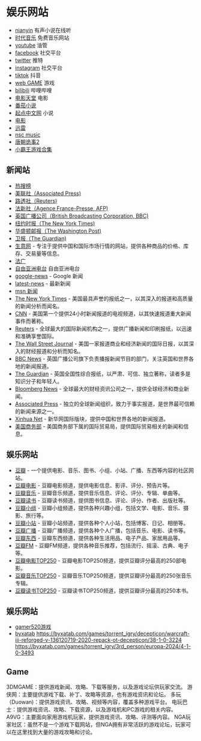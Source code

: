 # 娱乐网站
- [nianyin](https://www.nianyin.com/) 有声小说在线听
- [时代音乐](http://www.78497.com/)  免费音乐网站
- [youtube](https://www.youtube.com)  油管
- [facebook](https://www.facebook.com/)  社交平台
- [twitter](https://twitter.com/)  推特
- [instagram](https://www.instagram.com/)  社交平台
- [tiktok](https://www.tiktok.com/)  抖音
- [web GAME](https://itch.io/)  游戏
- [bilibili](https://www.bilibili.com/)  哔哩哔哩
- [电影天堂](https://www.dygod.net//)  电影
- [番茄小说](https://fanqienovel.com/) 
- [起点中文网](https://www.qidian.com/)  小说
- [电影](https://xunlei8.top/movie/32309352.html)
- [迅雷]( https://xunlei8.top/) 
- [nsc music](https://ncs.io/artists)
- [唐朝诡事2](https://www.4kvm.pro/seasons/tacguyishil)
- [小霸王游戏合集]()

## 新闻站
- [热搜榜](https://www.rebang.today/) 
- [美联社（Associated Press)](http://www.ap.org/)
- [路透社（Reuters)](https://www.reuters.com/)
- [法新社（Agence France-Presse, AFP)](http://www.afp.com/)
- [英国广播公司（British Broadcasting Corporation, BBC)](https://www.bbc.com/)
- [纽约时报（The New York Times)](https://www.nytimes.com/)
- [华盛顿邮报（The Washington Post)](https://www.washingtonpost.com/)
- [卫报（The Guardian)](https://www.theguardian.com/)
- [生意网](https://www.100ppi.com/ppi/)  - 专注于提供中国和国际市场行情的网站，提供各种商品的价格、库存、交易量等信息。
- [法广](https://www.rfi.fr/cn/)
- [自由亚洲电台](https://www.rfa.org/) 自由亚洲电台
- [google-news](https://news.google.com/home?hl=zh-CN&gl=CN&ceid=CN:zh-Hans) - Google 新闻
- [latest-news](https://therealnews.com/latest-news) - 最新新闻
- [msn 新闻](https://www.msn.cn/zh-cn)
- [The New York Times](https://www.nytimes.com) - 美国最具声誉的报纸之一，以其深入的报道和高质量的新闻分析而闻名。
- [CNN](https://www.cnn.com) - 美国第一个提供24小时新闻报道的电视频道，以其快速报道重大新闻事件而著称。
- [Reuters](https://www.reuters.com) - 全球最大的国际新闻机构之一，提供广播新闻和印刷报纸，以迅速和准确享誉国际。
- [The Wall Street Journal](https://www.wsj.com) - 美国一家报道商业和经济新闻的国际日报，以其深入的财经报道和分析而知名。
- [BBC News](http://www.bbc.com/news) - 英国广播公司旗下负责播报新闻节目的部门，关注英国和世界各地的新闻报道。
- [The Guardian](https://www.theguardian.com) - 英国全国性综合报纸，以严肃、可信、独立著称，读者多是知识分子和年轻人。
- [Bloomberg News](https://www.bloomberg.com) - 全球最大的财经资讯公司之一，提供全球经济和商业新闻。
- [Associated Press](https://apnews.com) - 独立的全球新闻组织，致力于事实报道，是世界最可信赖的新闻来源之一。
- [Xinhua Net](http://www.xinhuanet.com/world/) - 新华网国际版块，提供中国和世界各地的新闻报道。
- [美国商务部]( https://www.bis.doc.gov/) - 美国商务部下属的国际贸易局，提供国际贸易相关的新闻和信息。

## 娱乐网站
- [豆瓣](https://www.douban.com/) - 一个提供电影、音乐、图书、小组、小站、广播、东西等内容的社区网站。
- [豆瓣电影](https://movie.douban.com/) - 豆瓣电影频道，提供电影信息、影评、评分、预告片等。
- [豆瓣音乐](https://music.douban.com/) - 豆瓣音乐频道，提供音乐信息、评论、评分、专辑、单曲等。
- [豆瓣读书](https://book.douban.com/) - 豆瓣读书频道，提供图书信息、评论、评分、作者、出版社等。
- [豆瓣小组](https://www.douban.com/group/) - 豆瓣小组频道，提供各种兴趣小组，包括文学、电影、音乐、摄影、旅行等。
- [豆瓣小站](https://www.douban.com/site/) - 豆瓣小站频道，提供各种个人小站，包括博客、日记、相册等。
- [豆瓣广播](https://www.douban.com/people/) - 豆瓣广播频道，提供各种个人广播，包括音乐、电影、读书等。
- [豆瓣东西](https://www.douban.com/doulist/4253/) - 豆瓣东西频道，提供各种生活用品、电子产品、家居用品等。
- [豆瓣FM](https://douban.fm/) - 豆瓣FM频道，提供各种音乐推荐，包括流行、摇滚、古典、电子等。
- [豆瓣电影TOP250](https://movie.douban.com/top250) - 豆瓣电影TOP250频道，提供豆瓣评分最高的250部电影。
- [豆瓣音乐TOP250](https://music.douban.com/top250) - 豆瓣音乐TOP250频道，提供豆瓣评分最高的250张音乐专辑。
- [豆瓣读书TOP250](https://book.douban.com/top250) - 豆瓣读书TOP250频道，提供豆瓣评分最高的250本书。

## 娱乐网站
- [gamer520游戏](https://www.gamer520.com/switchyouxi)
- [byxatab](https://byxatab.com/)
https://byxatab.com/games/torrent_igry/decepticon/warcraft-iii-reforged-v-136120719-2020-repack-ot-decepticon/38-1-0-3224
https://byxatab.com/games/torrent_igry/3rd_person/europa-2024/4-1-0-3493

## Game
3DMGAME：提供游戏新闻、攻略、下载等服务，以及游戏论坛供玩家交流。
游侠网：主要提供游戏下载、补丁、攻略等资源，也有游戏资讯和论坛。
多玩（Duowan)：提供游戏资讯、攻略、视频等内容，覆盖多种游戏平台。
电玩巴士：提供游戏资讯、攻略、下载资源，以及游戏机和PC游戏的相关内容。
A9VG：主要面向家用游戏机玩家，提供游戏资讯、攻略、评测等内容。
NGA玩家社区：虽然不是一个游戏下载网站，但NGA拥有非常活跃的游戏论坛，玩家可以在这里找到大量的游戏攻略和讨论。
